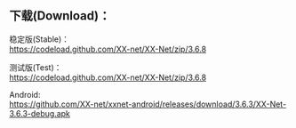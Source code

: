 
## 下载(Download)：
稳定版(Stable)：  
https://codeload.github.com/XX-net/XX-Net/zip/3.6.8


测试版(Test)：  
https://codeload.github.com/XX-net/XX-Net/zip/3.6.8


Android:  
https://github.com/XX-net/xxnet-android/releases/download/3.6.3/XX-Net-3.6.3-debug.apk
